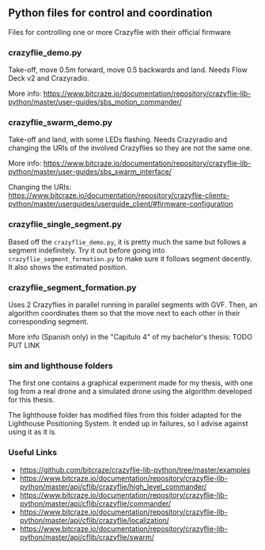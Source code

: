 ## Python files for control and coordination
Files for controlling one or more Crazyflie with their official firmware

### crazyflie_demo.py
Take-off, move 0.5m forward, move 0.5 backwards and land.
Needs Flow Deck v2 and Crazyradio.

More info:
https://www.bitcraze.io/documentation/repository/crazyflie-lib-python/master/user-guides/sbs_motion_commander/

### crazyflie_swarm_demo.py
Take-off and land, with some LEDs flashing.
Needs Crazyradio and changing the URIs of the involved Crazyflies so they are not the same one.

More info:
https://www.bitcraze.io/documentation/repository/crazyflie-lib-python/master/user-guides/sbs_swarm_interface/

Changing the URIs:
https://www.bitcraze.io/documentation/repository/crazyflie-clients-python/master/userguides/userguide_client/#firmware-configuration

### crazyflie_single_segment.py
Based off the `crazyflie_demo.py`, it is pretty much the same but follows a segment indefinitely.
Try it out before going into `crazyflie_segment_formation.py` to make sure it follows segment decently.
It also shows the estimated position. 

### crazyflie_segment_formation.py
Uses 2 Crazyflies in parallel running in parallel segments with GVF.
Then, an algorithm coordinates them so that the move next to each other in their corresponding segment.

More info (Spanish only) in the "Capítulo 4" of my bachelor's thesis:
TODO PUT LINK

### sim and lighthouse folders
The first one contains a graphical experiment made for my thesis,
with one log from a real drone and a simulated drone using the algorithm developed for this thesis.

The lighthouse folder has modified files from this folder adapted for the Lighthouse Positioning System.
It ended up in failures, so I advise against using it as it is.

### Useful Links
- https://github.com/bitcraze/crazyflie-lib-python/tree/master/examples
- https://www.bitcraze.io/documentation/repository/crazyflie-lib-python/master/api/cflib/crazyflie/high_level_commander/
- https://www.bitcraze.io/documentation/repository/crazyflie-lib-python/master/api/cflib/crazyflie/commander/
- https://www.bitcraze.io/documentation/repository/crazyflie-lib-python/master/api/cflib/crazyflie/localization/
- https://www.bitcraze.io/documentation/repository/crazyflie-lib-python/master/api/cflib/crazyflie/swarm/
